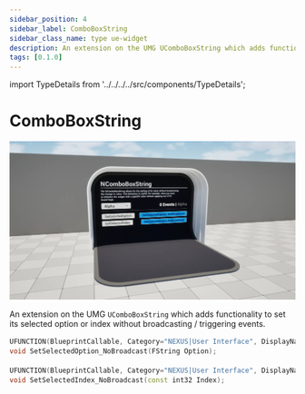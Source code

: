 ```yaml
---
sidebar_position: 4
sidebar_label: ComboBoxString
sidebar_class_name: type ue-widget
description: An extension on the UMG UComboBoxString which adds functionality to set its selected option or index without broadcasting / triggering events.
tags: [0.1.0]
---
```


import TypeDetails from '../../../../src/components/TypeDetails';

# ComboBoxString

<TypeDetails icon="ue-widget" base="UComboBoxString" type="UNComboBoxString" typeExtra="" headerFile="NexusUI/Public/NComboBoxString.h" />

![UNComboBoxString](combobox-string.webp)

An extension on the UMG `UComboBoxString` which adds functionality to set its selected option or index without broadcasting / triggering events.

```cpp
UFUNCTION(BlueprintCallable, Category="NEXUS|User Interface", DisplayName="Set Selected Option (No Broadcast)")
void SetSelectedOption_NoBroadcast(FString Option);

UFUNCTION(BlueprintCallable, Category="NEXUS|User Interface", DisplayName="Set Selected Index (No Broadcast)")
void SetSelectedIndex_NoBroadcast(const int32 Index);
```  